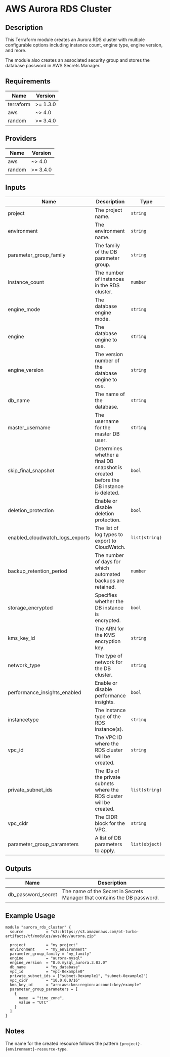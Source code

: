 # AWS Aurora RDS Cluster

## Description

This Terraform module creates an Aurora RDS cluster with multiple configurable options including instance count, engine type, engine version, and more.

The module also creates an associated security group and stores the database password in AWS Secrets Manager.

## Requirements

| Name | Version |
|------|---------|
| terraform | >= 1.3.0 |
| aws | ~> 4.0 |
| random | >= 3.4.0 |

## Providers

| Name | Version |
|------|---------|
| aws | ~> 4.0 |
| random | >= 3.4.0 |

## Inputs

| Name | Description | Type | Default | Required |
|------|-------------|------|---------|:--------:|
| project | The project name. | `string` | - | yes |
| environment | The environment name. | `string` | - | yes |
| parameter_group_family | The family of the DB parameter group. | `string` | - | yes |
| instance_count | The number of instances in the RDS cluster. | `number` | `1` | no |
| engine_mode | The database engine mode. | `string` | `"provisioned"` | no |
| engine | The database engine to use. | `string` | - | yes |
| engine_version | The version number of the database engine to use. | `string` | - | yes |
| db_name | The name of the database. | `string` | - | yes |
| master_username | The username for the master DB user. | `string` | `"admin"` | no |
| skip_final_snapshot | Determines whether a final DB snapshot is created before the DB instance is deleted. | `bool` | `true` | no |
| deletion_protection | Enable or disable deletion protection. | `bool` | `false` | no |
| enabled_cloudwatch_logs_exports | The list of log types to export to CloudWatch. | `list(string)` | - | yes |
| backup_retention_period | The number of days for which automated backups are retained. | `number` | `30` | no |
| storage_encrypted | Specifies whether the DB instance is encrypted. | `bool` | `false` | no |
| kms_key_id | The ARN for the KMS encryption key. | `string` | - | yes |
| network_type | The type of network for the DB cluster. | `string` | `"IPV4"` | no |
| performance_insights_enabled | Enable or disable performance insights. | `bool` | `false` | no |
| instancetype | The instance type of the RDS instance(s). | `string` | `"db.t3.medium"` | no |
| vpc_id | The VPC ID where the RDS cluster will be created. | `string` | - | yes |
| private_subnet_ids | The IDs of the private subnets where the RDS cluster will be created. | `list(string)` | - | yes |
| vpc_cidr | The CIDR block for the VPC. | `string` | - | yes |
| parameter_group_parameters | A list of DB parameters to apply. | `list(object)` | - | yes |

## Outputs

| Name | Description |
|------|-------------|
| db_password_secret | The name of the Secret in Secrets Manager that contains the DB password. |

## Example Usage

```hcl
module "aurora_rds_cluster" {
  source          = "s3::https://s3.amazonaws.com/ot-turbo-artifacts/tf/modules/aws/dev/aurora.zip"

  project         = "my_project"
  environment     = "my_environment"
  parameter_group_family = "my_family"
  engine          = "aurora-mysql"
  engine_version  = "8.0.mysql_aurora.3.03.0"
  db_name         = "my_database"
  vpc_id          = "vpc-0example0"
  private_subnet_ids = ["subnet-0example1", "subnet-0example2"]
  vpc_cidr        = "10.0.0.0/16"
  kms_key_id      = "arn:aws:kms:region:account:key/example"
  parameter_group_parameters = [
    {
      name  = "time_zone",
      value = "UTC"
    }
  ]
}
```

## Notes

The name for the created resource follows the pattern `{project}-{environment}-resource-type`.
